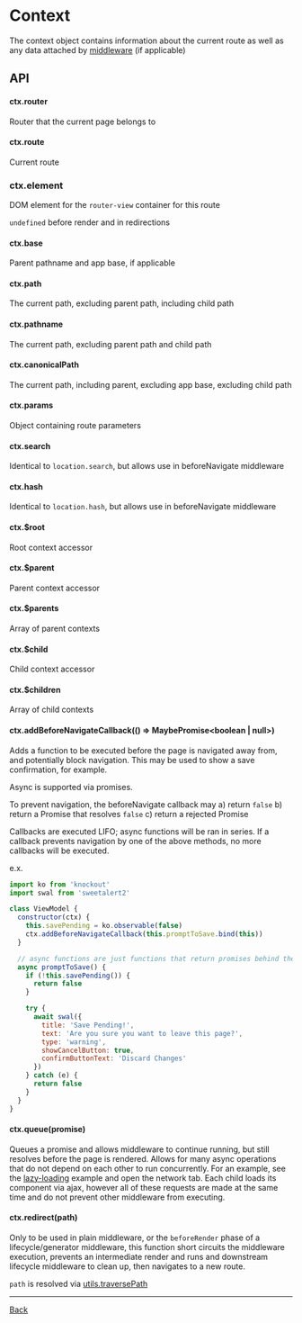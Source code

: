 # Context

The context object contains information about the current route as well as any
data attached by [middleware](./middleware.md) (if applicable)

## API

#### ctx.router

Router that the current page belongs to

#### ctx.route

Current route

### ctx.element

DOM element for the `router-view` container for this route

`undefined` before render and in redirections

#### ctx.base

Parent pathname and app base, if applicable

#### ctx.path

The current path, excluding parent path, including child path

#### ctx.pathname

The current path, excluding parent path and child path

#### ctx.canonicalPath

The current path, including parent, excluding app base, excluding child path

#### ctx.params

Object containing route parameters

#### ctx.search

Identical to `location.search`, but allows use in beforeNavigate middleware

#### ctx.hash

Identical to `location.hash`, but allows use in beforeNavigate middleware

#### ctx.\$root

Root context accessor

#### ctx.\$parent

Parent context accessor

#### ctx.\$parents

Array of parent contexts

#### ctx.\$child

Child context accessor

#### ctx.\$children

Array of child contexts

#### ctx.addBeforeNavigateCallback(() => MaybePromise<boolean | null>)

Adds a function to be executed before the page is navigated away from, and potentially
block navigation. This may be used to show a save confirmation, for example.

Async is supported via promises.

To prevent navigation, the beforeNavigate callback may
a) return `false`
b) return a Promise that resolves `false`
c) return a rejected Promise

Callbacks are executed LIFO; async functions will be ran in series. If a callback
prevents navigation by one of the above methods, no more callbacks will be executed.

e.x.

```javascript
import ko from 'knockout'
import swal from 'sweetalert2'

class ViewModel {
  constructor(ctx) {
    this.savePending = ko.observable(false)
    ctx.addBeforeNavigateCallback(this.promptToSave.bind(this))
  }

  // async functions are just functions that return promises behind the scenes
  async promptToSave() {
    if (!this.savePending()) {
      return false
    }

    try {
      await swal({
        title: 'Save Pending!',
        text: 'Are you sure you want to leave this page?',
        type: 'warning',
        showCancelButton: true,
        confirmButtonText: 'Discard Changes'
      })
    } catch (e) {
      return false
    }
  }
}
```

#### ctx.queue(promise)

Queues a promise and allows middleware to continue running, but still resolves
before the page is rendered. Allows for many async operations that do not depend
on each other to run concurrently. For an example, see the [lazy-loading](../examples/lazy-loading)
example and open the network tab. Each child loads its component via ajax, however
all of these requests are made at the same time and do not prevent other middleware
from executing.

#### ctx.redirect(path)

Only to be used in plain middleware, or the `beforeRender` phase of a lifecycle/generator middleware,
this function short circuits the middleware execution, prevents an intermediate render
and runs and downstream lifecycle middleware to clean up, then navigates to a new route.

`path` is resolved via [utils.traversePath](./utils.md#traversePath)

---

[Back](./README.md)
